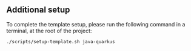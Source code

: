 ## Additional setup

To complete the template setup, please run the following command in a terminal, at the root of the project:

```bash
./scripts/setup-template.sh java-quarkus
```
